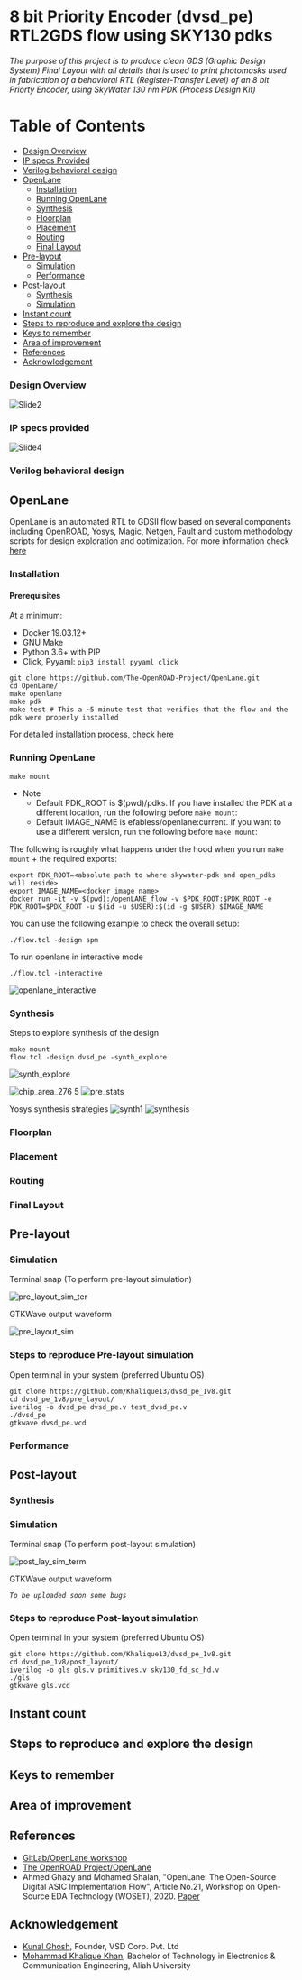 # 8 bit Priority Encoder (dvsd_pe) RTL2GDS flow using SKY130 pdks
*The purpose of this project is to produce clean GDS (Graphic Design System) Final Layout with all details that is used to print photomasks used in fabrication of a behavioral RTL (Register-Transfer Level) of an 8 bit Priorty Encoder, using SkyWater 130 nm PDK (Process Design Kit)*

# Table of Contents
- [Design Overview](#design-overview)
- [IP specs Provided](#ip-specs-provided)
- [Verilog behavioral design](#verilog-behavioral-design)
- [OpenLane](#openlane)
	- [Installation](#installation)
	- [Running OpenLane](#running-openlane)
	- [Synthesis](#synthesis)
	- [Floorplan](#floorplan)
	- [Placement](#placement)
	- [Routing](#routing)
	- [Final Layout](#final-layout)
- [Pre-layout](#pre-layout)
	- [Simulation](#simulation)
	- [Performance](#performance)
- [Post-layout](#post-layout)
	- [Synthesis](#synthesis)
	- [Simulation](#simulation)
- [Instant count](#instant-count)
- [Steps to reproduce and explore the design](#steps-to-reproduce-and-explore-the-design)
- [Keys to remember](#keys-to-remember)
- [Area of improvement](#area-of-improvement)
- [References](#references)
- [Acknowledgement](#acknowledgement)


### Design Overview

![Slide2](https://user-images.githubusercontent.com/80625515/130179293-b7b03b4c-2feb-40a6-814a-31af06acc3cd.PNG)

### IP specs provided

![Slide4](https://user-images.githubusercontent.com/80625515/130180121-a4e5d529-bb6d-4ed3-a265-aad5030f82f7.PNG)

### Verilog behavioral design

## OpenLane 

OpenLane is an automated RTL to GDSII flow based on several components including OpenROAD, Yosys, Magic, Netgen, Fault and custom methodology scripts for design exploration and optimization.
For more information check [here](https://openlane.readthedocs.io/)

### Installation

#### Prerequisites
At a minimum:

- Docker 19.03.12+
- GNU Make
- Python 3.6+ with PIP
- Click, Pyyaml: `pip3 install pyyaml click`

```
git clone https://github.com/The-OpenROAD-Project/OpenLane.git
cd OpenLane/
make openlane
make pdk
make test # This a ~5 minute test that verifies that the flow and the pdk were properly installed
```

For detailed installation process, check [here](https://github.com/The-OpenROAD-Project/OpenLane)

### Running OpenLane

`make mount`
- Note
	- Default PDK_ROOT is $(pwd)/pdks. If you have installed the PDK at a different location, run the following before `make mount`:
	- Default IMAGE_NAME is efabless/openlane:current. If you want to use a different version, run the following before `make mount`:

The following is roughly what happens under the hood when you run `make mount` + the required exports:

```
export PDK_ROOT=<absolute path to where skywater-pdk and open_pdks will reside>
export IMAGE_NAME=<docker image name>
docker run -it -v $(pwd):/openLANE_flow -v $PDK_ROOT:$PDK_ROOT -e PDK_ROOT=$PDK_ROOT -u $(id -u $USER):$(id -g $USER) $IMAGE_NAME
```

You can use the following example to check the overall setup:

`./flow.tcl -design spm`

To run openlane in interactive mode

`./flow.tcl -interactive`

![openlane_interactive](https://user-images.githubusercontent.com/80625515/130196432-7e20d103-ce86-4a9c-8a10-757f3bf26e0c.png)

### Synthesis

Steps to explore synthesis of the design

```
make mount
flow.tcl -design dvsd_pe -synth_explore
```

![synth_explore](https://user-images.githubusercontent.com/80625515/130225635-8bee797c-dcf3-445f-9b02-b197dd2c3b39.png)

![chip_area_276 5](https://user-images.githubusercontent.com/80625515/130226426-691a600b-3f83-44bf-a766-5b21427ad192.png) ![pre_stats](https://user-images.githubusercontent.com/80625515/130226445-5e9e3d95-ddc5-4422-8741-02c8c95ef0c5.png)


Yosys synthesis strategies
![synth1](https://user-images.githubusercontent.com/80625515/130226001-21fe0cbe-5a63-4444-9844-08fc22b9c19d.png)
![synthesis](https://user-images.githubusercontent.com/80625515/130226013-809dac5c-563e-46e7-85b4-c83feb46587c.png)

### Floorplan

### Placement

### Routing

### Final Layout

## Pre-layout

### Simulation

  Terminal snap (To perform pre-layout simulation)
  
  ![pre_layout_sim_ter](https://user-images.githubusercontent.com/80625515/130185638-d927ef90-81d7-4642-b03f-10dfdc7c3ce1.png)

  GTKWave output waveform
  
 ![pre_layout_sim](https://user-images.githubusercontent.com/80625515/130185662-662b9542-c5c1-4584-9d7f-da6d140f4aad.png)

### Steps to reproduce Pre-layout simulation

 Open terminal in your system (preferred Ubuntu OS)

```
git clone https://github.com/Khalique13/dvsd_pe_1v8.git
cd dvsd_pe_1v8/pre_layout/
iverilog -o dvsd_pe dvsd_pe.v test_dvsd_pe.v
./dvsd_pe
gtkwave dvsd_pe.vcd
```

### Performance

## Post-layout

### Synthesis



### Simulation

Terminal snap (To perform post-layout simulation)

![post_lay_sim_term](https://user-images.githubusercontent.com/80625515/130189588-be201db3-9f21-4d12-9055-9806750a0675.png)

GTKWave output waveform

*`To be uploaded soon some bugs`*

### Steps to reproduce Post-layout simulation

 Open terminal in your system (preferred Ubuntu OS)

```
git clone https://github.com/Khalique13/dvsd_pe_1v8.git
cd dvsd_pe_1v8/post_layout/
iverilog -o gls gls.v primitives.v sky130_fd_sc_hd.v
./gls
gtkwave gls.vcd
```

## Instant count

## Steps to reproduce and explore the design

## Keys to remember

## Area of improvement

## References

- [GitLab/OpenLane workshop](https://gitlab.com/gab13c/openlane-workshop)
- [The OpenROAD Project/OpenLane](https://github.com/The-OpenROAD-Project/OpenLane)
- Ahmed Ghazy and Mohamed Shalan, "OpenLane: The Open-Source Digital ASIC Implementation Flow", Article No.21, Workshop on Open-Source EDA Technology (WOSET), 2020. [Paper](https://github.com/woset-workshop/woset-workshop.github.io/blob/master/PDFs/2020/a21.pdf)

## Acknowledgement

- [Kunal Ghosh](https://github.com/kunalg123), Founder, VSD Corp. Pvt. Ltd
- [Mohammad Khalique Khan](https://github.com/Khalique13), Bachelor of Technology in Electronics & Communication Engineering, Aliah University

